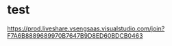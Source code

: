 # test


https://prod.liveshare.vsengsaas.visualstudio.com/join?F7A6B8889689970B7647B9D8ED60BDCB0463